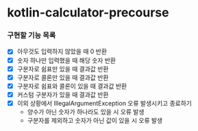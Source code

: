 # kotlin-calculator-precourse

### 구현할 기능 목록
- [x] 아무것도 입력하지 않았을 때 0 반환
- [x] 숫자 하나만 입력했을 때 해당 숫자 반환
- [x] 구분자로 쉼표만 있을 때 결과값 반환
- [x] 구분자로 콜론만 있을 때 결과값 반환
- [x] 구분자로 쉼표와 콜론이 있을 때 결과값 반환
- [x] 커스텀 구분자가 있을 때 결과값 반환
- [x] 이외 상황에서 IllegalArgumentException 오류 발생시키고 종료하기
  - 양수가 아닌 숫자가 하나라도 있을 시 오류 발생
  - 구분자를 제외하고 숫자가 아닌 값이 있을 시 오류 발생
